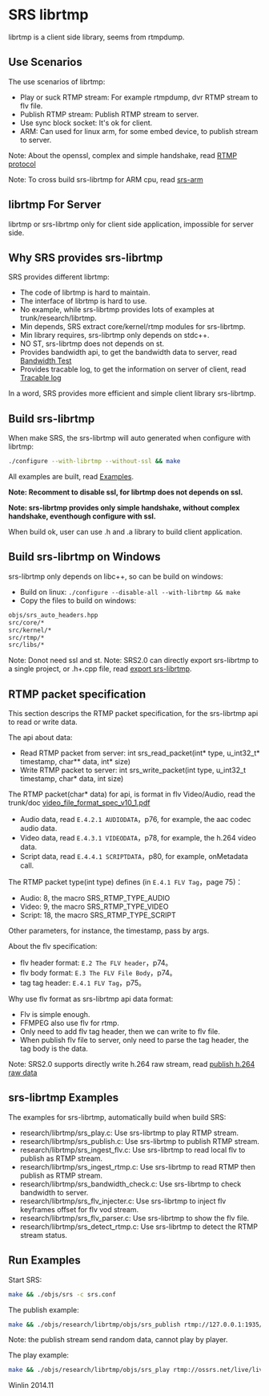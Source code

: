 # SRS librtmp

librtmp is a client side library, seems from rtmpdump.

## Use Scenarios

The use scenarios of librtmp:
* Play or suck RTMP stream: For example rtmpdump, dvr RTMP stream to flv file.
* Publish RTMP stream: Publish RTMP stream to server.
* Use sync block socket: It's ok for client.
* ARM: Can used for linux arm, for some embed device, to publish stream to server.

Note: About the openssl, complex and simple handshake, read [RTMP protocol](https://github.com/winlinvip/simple-rtmp-server/wiki/v1_EN_RTMPHandshake)

Note: To cross build srs-librtmp for ARM cpu, read [srs-arm](https://github.com/winlinvip/simple-rtmp-server/wiki/v1_EN_SrsLinuxArm)

## librtmp For Server

librtmp or srs-librtmp only for client side application, impossible for server side.

## Why SRS provides srs-librtmp

SRS provides different librtmp:
* The code of librtmp is hard to maintain.
* The interface of librtmp is hard to use.
* No example, while srs-librtmp provides lots of examples at trunk/research/librtmp.
* Min depends, SRS extract core/kernel/rtmp modules for srs-librtmp.
* Min library requires, srs-librtmp only depends on stdc++.
* NO ST, srs-librtmp does not depends on st.
* Provides bandwidth api, to get the bandwidth data to server, read [Bandwidth Test](https://github.com/winlinvip/simple-rtmp-server/wiki/v1_EN_BandwidthTestTool)
* Provides tracable log, to get the information on server of client, read [Tracable log](https://github.com/winlinvip/simple-rtmp-server/wiki/v1_EN_SrsLog)

In a word, SRS provides more efficient and simple client library srs-librtmp.

## Build srs-librtmp

When make SRS, the srs-librtmp will auto generated when configure with librtmp:

```bash
./configure --with-librtmp --without-ssl && make
```

All examples are built, read [Examples](https://github.com/winlinvip/simple-rtmp-server/wiki/v2_EN_SrsLibrtmp#srs-librtmp-examples).

<strong>Note: Recomment to disable ssl, for librtmp does not depends on ssl.</strong>

<strong>Note: srs-librtmp provides only simple handshake, without complex handshake, eventhough configure with ssl.</strong>

When build ok, user can use .h and .a library to build client application.

## Build srs-librtmp on Windows

srs-librtmp only depends on libc++, so can be build on windows:
* Build on linux: `./configure --disable-all --with-librtmp && make`
* Copy the files to build on windows:

```bash
objs/srs_auto_headers.hpp
src/core/*
src/kernel/*
src/rtmp/*
src/libs/*
```

Note: Donot need ssl and st.
Note: SRS2.0 can directly export srs-librtmp to a single project, or .h+.cpp file, read [export srs-librtmp](https://github.com/winlinvip/simple-rtmp-server/wiki/v2_EN_SrsLibrtmp#export-srs-librtmp).

## RTMP packet specification

This section descrips the RTMP packet specification, for the srs-librtmp api to read or write data.

The api about data:
* Read RTMP packet from server: int srs_read_packet(int* type, u_int32_t* timestamp, char** data, int* size)
* Write RTMP packet to server: int srs_write_packet(int type, u_int32_t timestamp, char* data, int size)

The RTMP packet(char* data) for api, is format in flv Video/Audio, read the trunk/doc [video_file_format_spec_v10_1.pdf](https://raw.github.com/winlinvip/simple-rtmp-server/master/trunk/doc/video_file_format_spec_v10_1.pdf)
* Audio data, read `E.4.2.1 AUDIODATA`，p76, for example, the aac codec audio data.
* Video data, read  `E.4.3.1 VIDEODATA`，p78, for example, the h.264 video data.
* Script data, read `E.4.4.1 SCRIPTDATA`，p80, for example, onMetadata call.

The RTMP packet type(int type) defines (in `E.4.1 FLV Tag`，page 75)：
* Audio: 8, the macro SRS_RTMP_TYPE_AUDIO
* Video: 9, the macro SRS_RTMP_TYPE_VIDEO
* Script: 18, the macro SRS_RTMP_TYPE_SCRIPT

Other parameters, for instance, the timestamp, pass by args.

About the flv specification:
* flv header format: `E.2 The FLV header`，p74。
* flv body format: `E.3 The FLV File Body`，p74。
* tag tag header: `E.4.1 FLV Tag`，p75。

Why use flv format as srs-librtmp api data format:
* Flv is simple enough.
* FFMPEG also use flv for rtmp.
* Only need to add flv tag header, then we can write to flv file.
* When publish flv file to server, only need to parse the tag header, the tag body is the data.

Note: SRS2.0 supports directly write h.264 raw stream, read [publish h.264 raw data](https://github.com/winlinvip/simple-rtmp-server/wiki/v2_EN_SrsLibrtmp#publish-h264-raw-data)

## srs-librtmp Examples

The examples for srs-librtmp, automatically build when build SRS:
* research/librtmp/srs_play.c: Use srs-librtmp to play RTMP stream.
* research/librtmp/srs_publish.c: Use srs-librtmp to publish RTMP stream.
* research/librtmp/srs_ingest_flv.c: Use srs-librtmp to read local flv to publish as RTMP stream.
* research/librtmp/srs_ingest_rtmp.c: Use srs-librtmp to read RTMP then publish as RTMP stream.
* research/librtmp/srs_bandwidth_check.c: Use srs-librtmp to check bandwidth to server.
* research/librtmp/srs_flv_injecter.c: Use srs-librtmp to inject flv keyframes offset for flv vod stream.
* research/librtmp/srs_flv_parser.c: Use srs-librtmp to show the flv file.
* research/librtmp/srs_detect_rtmp.c: Use srs-librtmp to detect the RTMP stream status.

## Run Examples

Start SRS:

```bash
make && ./objs/srs -c srs.conf 
```

The publish example:

```bash
make && ./objs/research/librtmp/objs/srs_publish rtmp://127.0.0.1:1935/live/livestream
```

Note: the publish stream send random data, cannot play by player.

The play example:

```bash
make && ./objs/research/librtmp/objs/srs_play rtmp://ossrs.net/live/livestreamsuck rtmp stream like rtmpdump
```

Winlin 2014.11